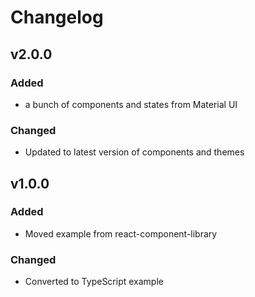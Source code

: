 # Changelog

## v2.0.0

### Added

-   a bunch of components and states from Material UI

### Changed

-   Updated to latest version of components and themes

## v1.0.0

### Added

-   Moved example from react-component-library

### Changed

-   Converted to TypeScript example
